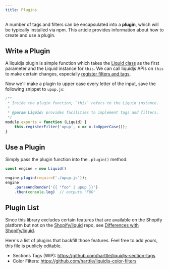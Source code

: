 ```yaml
---
title: Plugins
---
```


A number of tags and filters can be encapsulated into a **plugin**, which will be typically installed via npm. This article provides information about how to create and use a plugin.

## Write a Plugin

A liquidjs plugin is simple function which takes the [Liquid class][liquid] as the first parameter and the Liquid instance for `this`. We can call liquidjs APIs on `this` to make certain changes, especially [register filters and tags][register].

Now we'll make a plugin to upper case every letter of the input, save the following snippet to `upup.js`:

```javascript
/**
 * Inside the plugin function, `this` refers to the Liquid instance.
 *
 * @param Liquid: provides facilities to implement tags and filters.
 */
module.exports = function (Liquid) {
    this.registerFilter('upup', x => x.toUpperCase());
}
```

## Use a Plugin

Simply pass the plugin function into the `.plugin()` method:

```javascript
const engine = new Liquid()

engine.plugin(require('./upup.js'));
engine
    .parseAndRender('{{ "foo" | upup }}')
    .then(console.log)  // outputs "FOO"
```

## Plugin List

Since this library excludes certain features that are available on the Shopify platform but not on the [Shopify/liquid](https://github.com/Shopify/liquid/) repo, see [Differences with Shopify/liquid][differences].

Here's a list of plugins that backfill those features. Feel free to add yours, this file is publicly editable.

* Sections Tags (WIP): https://github.com/harttle/liquidjs-section-tags
* Color Filters: https://github.com/harttle/liquidjs-color-filters

[liquid]: /api/classes/Liquid.html
[register]: /harttle/liquidjs/wiki/Register-Filters-Tags
[differences]: /tutorials/differences.html

